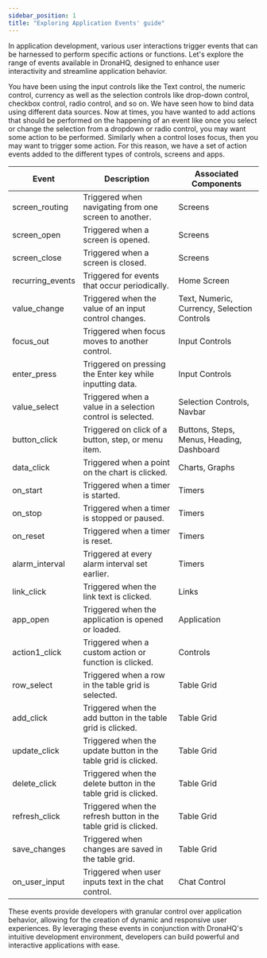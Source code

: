 ```yaml
---
sidebar_position: 1
title: "Exploring Application Events' guide"
---
```



In application development, various user interactions trigger events that can be harnessed to perform specific actions
or functions. Let's explore the range of events available in DronaHQ, designed to enhance user interactivity and
streamline application behavior.

You have been using the input controls like the Text control, the numeric control, currency as well as the selection
controls like drop-down control, checkbox control, radio control, and so on. We have seen how to bind data using
different data sources. Now at times, you have wanted to add actions that should be performed on the happening of an
event like once you select or change the selection from a dropdown or radio control, you may want some action to be
performed. Similarly when a control loses focus, then you may want to trigger some action. For this reason, we have
a set of action events added to the different types of controls, screens and apps.

| Event             | Description                                                    | Associated Components     |
|-------------------|----------------------------------------------------------------|-------------------------|
| screen_routing   | Triggered when navigating from one screen to another.          | Screens                |
| screen_open       | Triggered when a screen is opened.                             | Screens                |
| screen_close      | Triggered when a screen is closed.                             | Screens                |
| recurring_events | Triggered for events that occur periodically.                  | Home Screen            |
| value_change      | Triggered when the value of an input control changes.          | Text, Numeric, Currency, Selection Controls |
| focus_out         | Triggered when focus moves to another control.                 | Input Controls         |
| enter_press       | Triggered on pressing the Enter key while inputting data.     | Input Controls         |
| value_select      | Triggered when a value in a selection control is selected.     | Selection Controls, Navbar |
| button_click      | Triggered on click of a button, step, or menu item.           | Buttons, Steps, Menus, Heading, Dashboard |
| data_click        | Triggered when a point on the chart is clicked.                | Charts, Graphs         |
| on_start          | Triggered when a timer is started.                             | Timers                 |
| on_stop           | Triggered when a timer is stopped or paused.                   | Timers                 |
| on_reset          | Triggered when a timer is reset.                               | Timers                 |
| alarm_interval    | Triggered at every alarm interval set earlier.                 | Timers                 |
| link_click        | Triggered when the link text is clicked.                       | Links                  |
| app_open          | Triggered when the application is opened or loaded.            | Application            |
| action1_click     | Triggered when a custom action or function is clicked.         | Controls                |
| row_select        | Triggered when a row in the table grid is selected.            | Table Grid              |
| add_click         | Triggered when the add button in the table grid is clicked.    | Table Grid              |
| update_click      | Triggered when the update button in the table grid is clicked. | Table Grid              |
| delete_click      | Triggered when the delete button in the table grid is clicked. | Table Grid              |
| refresh_click     | Triggered when the refresh button in the table grid is clicked.| Table Grid              |
| save_changes      | Triggered when changes are saved in the table grid.            | Table Grid              |
| on_user_input     | Triggered when user inputs text in the chat control.           | Chat Control            |

These events provide developers with granular control over application behavior, allowing for the creation of dynamic
and responsive user experiences. By leveraging these events in conjunction with DronaHQ's intuitive development
environment, developers can build powerful and interactive applications with ease.
